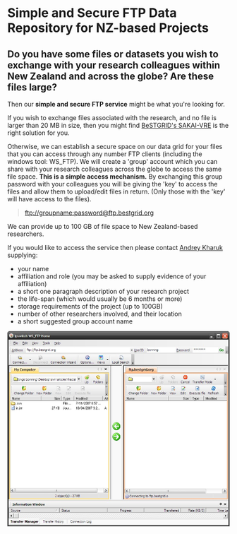 # Simple and Secure FTP Data Repository for NZ-based Projects

## Do you have some files or datasets you wish to exchange with your research colleagues within New Zealand and across the globe? Are these files large? 

Then our **simple and secure FTP service** might be what you're looking for.

If you wish to exchange files associated with the research, and no file is larger than 20 MB in size, then you might find [BeSTGRID's SAKAI-VRE](https://reannz.atlassian.net/wiki/pages/createpage.action?spaceKey=BeSTGRID&title=Category__Sakai&linkCreation=true&fromPageId=3818228899) is the right solution for you.

Otherwise, we can establish a secure space on our data grid for your files that you can access through any number FTP clients (including the windows tool: WS_FTP). We will create a 'group' account which you can share with your research colleagues across the globe to access the same file space.  **This is a simple access mechanism.** By exchanging this group password with your colleagues you will be giving the 'key' to access the files and allow them to upload/edit files in return. (Only those with the 'key' will have access to the files).

>  [ftp://groupname:password@ftp.bestgrid.org](ftp://groupname:password@ftp.bestgrid.org)

We can provide up to 100 GB of file space to New Zealand-based researchers.

If you would like to access the service then please contact [Andrey Kharuk](mailto:a.kharuk@auckland.ac.nz)  supplying:

- your name
- affiliation and role (you may be asked to supply evidence of your affiliation)
- a short one paragraph description of your research project
- the life-span (which would usually be 6 months or more)
- storage requirements of the project (up to 100GB)
- number of other researchers involved, and their location
- a short suggested group account name

![Ws_ftp.jpg](./attachments/Ws_ftp.jpg)